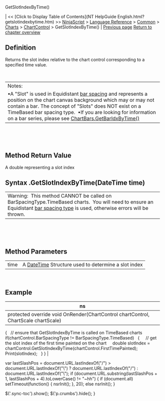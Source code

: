 ﻿










 


GetSlotIndexByTime()







| &lt;&lt; [Click to Display Table of Contents](NT HelpGuide English.html?getslotindexbytime.htm) &gt;&gt;
 [NinjaScript](ninjascript.htm) &gt; [Language Reference](language_reference_wip.htm) &gt; [Common](common.htm) &gt; [Charts](chart.htm) &gt; [ChartControl](chartcontrol.htm) &gt;
GetSlotIndexByTime() | [Previous page](chartcontrol_getbarpaintwidth.htm)
[Return to chapter overview](chartcontrol.htm)










Definition
----------


Returns the slot index relative to the chart control corresponding to a specified time value. 


 




|  |
| --- |
| Notes: 
•A "Slot" is used in Equidistant [bar spacing](barspacingtype.htm) and represents a position on the chart canvas background which may or may not contain a bar. The concept of "Slots" does NOT exist on a TimeBased bar spacing type.  •If you are looking for information on a bar series, please see [ChartBars.GetBarIdxByTime()](chartbars_getbaridxbytime.htm) |



 


 


Method Return Value
-------------------


A double representing a slot index



Syntax
<chartcontrol>.GetSlotIndexByTime(DateTime time)
-------------------------------------------------------





|  |
| --- |
| Warning:  This method CANNOT be called on BarSpacingType.TimeBased charts.  You will need to ensure an Equidistant [bar spacing type](barspacingtype.htm) is used, otherwise errors will be thrown.   |



 


 


Method Parameters
-----------------




|  |  |
| --- | --- |
| time | A [DateTime](https://msdn.microsoft.com/en-us/library/system.datetime(v=vs.110).aspx) Structure used to determine a slot index |



 



Example
-------




| ns |
| --- |
| protected override void OnRender(ChartControl chartControl, ChartScale chartScale)
{
   // ensure that GetSlotIndexByTime is called on TimeBased charts
   if(chartControl.BarSpacingType != BarSpacingType.TimeBased)
   {
     // get the slot index of the first time painted on the chart
     double slotIndex = chartControl.GetSlotIndexByTime(chartControl.FirstTimePainted);
      
     Print(slotIndex);
   }
} |






 
 var lastSlashPos = document.URL.lastIndexOf("/") &gt; document.URL.lastIndexOf("\\") ? document.URL.lastIndexOf("/") : document.URL.lastIndexOf("\\");
 if (document.URL.substring(lastSlashPos + 1, lastSlashPos + 4).toLowerCase() != "~hh") {
 if (document.all) setTimeout(function() {
 nsrInit();
 }, 20);
 else nsrInit();
 }
 
 
 $('.sync-toc').show();
 $('p.crumbs').hide();
 }
 
 
 



</chartcontrol>